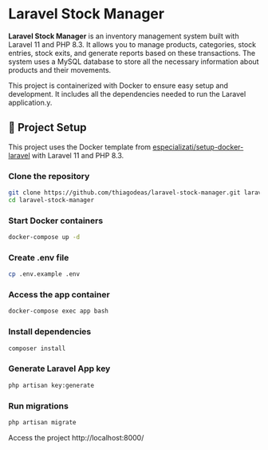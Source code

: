 # Laravel Stock Manager

**Laravel Stock Manager** is an inventory management system built with Laravel 11 and PHP 8.3. It allows you to manage products, categories, stock entries, stock exits, and generate reports based on these transactions. The system uses a MySQL database to store all the necessary information about products and their movements.

This project is containerized with Docker to ensure easy setup and development. It includes all the dependencies needed to run the Laravel application.y.

## 🚀 Project Setup

This project uses the Docker template from [especializati/setup-docker-laravel](https://github.com/thiagodeas/setup-docker-laravel) with Laravel 11 and PHP 8.3.

### Clone the repository

```bash
git clone https://github.com/thiagodeas/laravel-stock-manager.git laravel-stock-manager
cd laravel-stock-manager
```

### Start Docker containers

```bash
docker-compose up -d
```
### Create .env file

```bash
cp .env.example .env
```

### Access the app container

```bash
docker-compose exec app bash
```

### Install dependencies

```bash
composer install
```

### Generate Laravel App key

```bash
php artisan key:generate
```

### Run migrations

```bash
php artisan migrate
```
 Access the project http://localhost:8000/